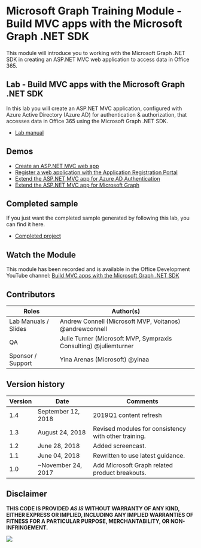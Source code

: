 # Microsoft Graph Training Module - Build MVC apps with the Microsoft Graph .NET SDK

This module will introduce you to working with the Microsoft Graph .NET SDK in creating an ASP.NET MVC web application to access data in Office 365.

## Lab - Build MVC apps with the Microsoft Graph .NET SDK

In this lab you will create an ASP.NET MVC application, configured with Azure Active Directory (Azure AD) for authentication & authorization, that accesses data in Office 365 using the Microsoft Graph .NET SDK.

- [Lab manual](./Lab.md)

## Demos

- [Create an ASP.NET MVC web app](Demos/01-create-app)
- [Register a web application with the Application Registration Portal](Demos/02-arp-app)
- [Extend the ASP.NET MVC app for Azure AD Authentication](Demos/03-add-aad-auth)
- [Extend the ASP.NET MVC app for Microsoft Graph](Demos/04-add-msgraph)

## Completed sample

If you just want the completed sample generated by following this lab, you can find it here.

- [Completed project](Demos/04-add-msgraph/graph-tutorial)

## Watch the Module

This module has been recorded and is available in the Office Development YouTube channel: [Build MVC apps with the Microsoft Graph .NET SDK](https://youtu.be/87_gpuFg1Wo)

## Contributors

|        Roles         |                            Author(s)                             |
| -------------------- | ---------------------------------------------------------------- |
| Lab Manuals / Slides | Andrew Connell (Microsoft MVP, Voitanos) @andrewconnell          |
| QA                   | Julie Turner (Microsoft MVP, Sympraxis Consulting) @juliemturner |
| Sponsor / Support    | Yina Arenas (Microsoft) @yinaa                                   |

## Version history

| Version |        Date        |                       Comments                       |
| ------- | ------------------ | ---------------------------------------------------- |
| 1.4     | September 12, 2018 | 2019Q1 content refresh                               |
| 1.3     | August 24, 2018    | Revised modules for consistency with other training. |
| 1.2     | June 28, 2018      | Added screencast.                                    |
| 1.1     | June 04, 2018      | Rewritten to use latest guidance.                    |
| 1.0     | ~November 24, 2017 | Add Microsoft Graph related product breakouts.       |

## Disclaimer

**THIS CODE IS PROVIDED *AS IS* WITHOUT WARRANTY OF ANY KIND, EITHER EXPRESS OR IMPLIED, INCLUDING ANY IMPLIED WARRANTIES OF FITNESS FOR A PARTICULAR PURPOSE, MERCHANTABILITY, OR NON-INFRINGEMENT.**

<img src="https://telemetry.sharepointpnp.com/msgraph-training-aspnetmvcapp" />